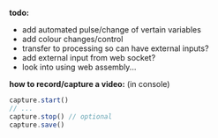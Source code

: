 **todo:**
- add automated pulse/change of vertain variables
- add colour changes/control
- transfer to processing so can have external inputs?
- add external input from web socket?
- look into using web assembly...

**how to record/capture a video:**
(in console)
```js
capture.start()
// ...
capture.stop() // optional
capture.save()
```